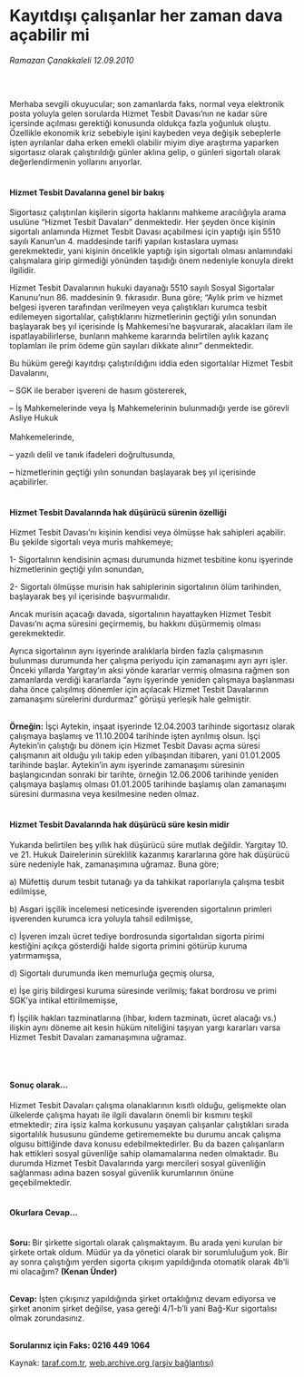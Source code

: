 # Kayıtdışı çalışanlar her zaman dava açabilir mi

*Ramazan Çanakkaleli 12.09.2010*

<div class="yazi"><h5> </h5>
<p>Merhaba sevgili okuyucular; son zamanlarda faks, normal veya elektronik posta yoluyla gelen sorularda Hizmet Tesbit Davası’nın ne kadar süre içersinde açılması gerektiği konusunda oldukça fazla yoğunluk oluştu. Özellikle ekonomik kriz sebebiyle işini kaybeden veya değişik sebeplerle işten ayrılanlar daha erken emekli olabilir miyim diye araştırma yaparken sigortasız olarak çalıştırıldığı günler aklına gelip, o günleri sigortalı olarak değerlendirmenin yollarını arıyorlar.</p>
<h4><br/>Hizmet Tesbit Davalarına genel bir bakış</h4>
<p>Sigortasız çalıştırılan kişilerin sigorta haklarını mahkeme aracılığıyla arama usulüne “Hizmet Tesbit Davaları” denmektedir. Her şeyden önce kişinin sigortalı anlamında Hizmet Tesbit Davası açabilmesi için yaptığı işin 5510 sayılı Kanun’un 4. maddesinde tarifi yapılan kıstaslara uyması gerekmektedir, yani kişinin öncelikle yaptığı işin sigortalı olması anlamındaki çalışmalara girip girmediği yönünden taşıdığı önem nedeniyle konuyla direkt ilgilidir. </p>
<p>Hizmet Tesbit Davalarının hukuki dayanağı 5510 sayılı Sosyal Sigortalar Kanunu’nun 86. maddesinin 9. fıkrasıdır. Buna göre; “Aylık prim ve hizmet belgesi işveren tarafından verilmeyen veya çalıştıkları kurumca tesbit edilemeyen sigortalılar, çalıştıklarını hizmetlerinin geçtiği yılın sonundan başlayarak beş yıl içerisinde İş Mahkemesi’ne başvurarak, alacakları ilam ile ispatlayabilirlerse, bunların mahkeme kararında belirtilen aylık kazanç toplamları ile prim ödeme gün sayıları dikkate alınır” denmektedir. </p>
<p>Bu hüküm gereği kayıtdışı çalıştırıldığını iddia eden sigortalılar Hizmet Tesbit Davalarını,</p>
<p>– SGK ile beraber işvereni de hasım göstererek, </p>
<p>– İş Mahkemelerinde veya İş Mahkemelerinin bulunmadığı yerde ise görevli Asliye Hukuk <br/><br/>Mahkemelerinde, </p>
<p>– yazılı delil ve tanık ifadeleri doğrultusunda, </p>
<p>– hizmetlerinin geçtiği yılın sonundan başlayarak beş yıl içerisinde açabilirler. </p>
<h4><br/>Hizmet Tesbit Davalarında hak düşürücü sürenin özelliği</h4>
<p>Hizmet Tesbit Davası’nı kişinin kendisi veya ölmüşse hak sahipleri açabilir. Bu şekilde sigortalı veya muris mahkemeye;</p>
<p>1- Sigortalının kendisinin açması durumunda hizmet tesbitine konu işyerinde hizmetlerinin geçtiği yılın sonundan,</p>
<p>2- Sigortalı ölmüşse murisin hak sahiplerinin sigortalının ölüm tarihinden, başlayarak beş yıl içerisinde başvurmalıdır. </p>
<p>Ancak murisin açacağı davada, sigortalının hayattayken Hizmet Tesbit Davası’nı açma süresini geçirmemiş, bu hakkını düşürmemiş olması gerekmektedir. </p>
<p>Ayrıca sigortalının aynı işyerinde aralıklarla birden fazla çalışmasının bulunması durumunda her çalışma periyodu için zamanaşımı ayrı ayrı işler. Önceki yıllarda Yargıtay’ın aksi yönde kararlar vermiş olmasına rağmen son zamanlarda verdiği kararlarda “aynı işyerinde yeniden çalışmaya başlanması daha önce çalışılmış dönemler için açılacak Hizmet Tesbit Davalarının zamanaşımı sürelerini durdurmaz” görüşü yerleşik hale gelmiştir.</p>
<p><b><br/>Örneğin:</b> İşçi Aytekin, inşaat işyerinde 12.04.2003 tarihinde sigortasız olarak çalışmaya başlamış ve 11.10.2004 tarihinde işten ayrılmış olsun. İşçi Aytekin’in çalıştığı bu dönem için Hizmet Tesbit Davası açma süresi çalışmanın ait olduğu yılı takip eden yılbaşından itibaren, yani 01.01.2005 tarihinde başlar. Aytekin’in aynı işyerinde zamanaşımı süresinin başlangıcından sonraki bir tarihte, örneğin 12.06.2006 tarihinde yeniden çalışmaya başlamış olması 01.01.2005 tarihinde başlamış olan zamanaşımı süresini durmasına veya kesilmesine neden olmaz.</p>
<h4><br/>Hizmet Tesbit Davalarında hak düşürücü süre kesin midir</h4>
<p>Yukarıda belirtilen beş yıllık hak düşürücü süre mutlak değildir. Yargıtay 10. ve 21. Hukuk Dairelerinin süreklilik kazanmış kararlarına göre hak düşürücü süre nedeniyle hak, zamanaşımına uğramaz. Buna göre;</p>
<p>a) Müfettiş durum tesbit tutanağı ya da tahkikat raporlarıyla çalışma tesbit edilmişse,</p>
<p>b) Asgari işçilik incelemesi neticesinde işverenden sigortalının primleri işverenden kurumca icra yoluyla tahsil edilmişse,</p>
<p>c) İşveren imzalı ücret tediye bordrosunda sigortalıdan sigorta pirimi kestiğini açıkça gösterdiği halde sigorta primini götürüp kuruma yatırmamışsa,</p>
<p>d) Sigortalı durumunda iken memurluğa geçmiş olursa,</p>
<p>e) İşe giriş bildirgesi kuruma süresinde verilmiş; fakat bordrosu ve primi SGK’ya intikal ettirilmemişse,</p>
<p>f) İşçilik hakları tazminatlarına (ihbar, kıdem tazminatı, ücret alacağı vs.) ilişkin aynı döneme ait kesin hüküm niteliğini taşıyan yargı kararları varsa Hizmet Tesbit Davaları zamanaşımına uğramaz.</p>
<p><b> </b></p>
<h4><br/>Sonuç olarak...</h4>
<p>Hizmet Tesbit Davaları çalışma olanaklarının kısıtlı olduğu, gelişmekte olan ülkelerde çalışma hayatı ile ilgili davaların önemli bir kısmını teşkil etmektedir; zira işsiz kalma korkusunu yaşayan çalışanlar çalıştıkları sırada sigortalılık hususunu gündeme getirememekte bu durumu ancak çalışma olgusu bittiğinde dava konusu edebilmektedirler. Bu da bazen çalışanların hak ettikleri sosyal güvenliğe sahip olamamalarına neden olmaktadır. Bu durumda Hizmet Tesbit Davalarında yargı mercileri sosyal güvenliğin sağlanması adına bazen sosyal güvenlik kurumlarının önüne geçebilmektedir. </p>
<h4><br/>Okurlara Cevap...</h4>
<p><b><br/>Soru: </b>Bir şirkette sigortalı olarak çalışmaktayım. Bu arada yeni kurulan bir şirkete ortak oldum. Müdür ya da yönetici olarak bir sorumluluğum yok. Bir ay sonra çalıştığım yerden sigorta çıkışım yapıldığında otomatik olarak 4b’li mi olacağım? <b>(Kenan Ünder)</b></p>
<p><b><br/>Cevap:</b> İşten çıkışınız yapıldığında şirket ortaklığınız devam ediyorsa ve şirket anonim şirket değilse, yasa gereği 4/1-b’li yani Bağ-Kur sigortalısı olmak zorundasınız.</p>
<p><b><br/>Sorularınız için Faks: 0216 449 1064</b></p></div>

Kaynak: [taraf.com.tr](http://www.taraf.com.tr:80/ramazan-canakkaleli/makale-kayitdisi-calisanlar-her-zaman-dava-acabilir-mi.htm), [web.archive.org (arşiv bağlantısı)](http://web.archive.org/web/20100914124234/http://www.taraf.com.tr:80/ramazan-canakkaleli/makale-kayitdisi-calisanlar-her-zaman-dava-acabilir-mi.htm)
